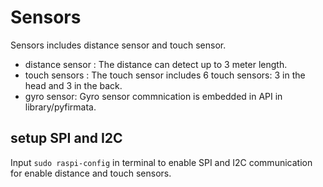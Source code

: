 <!--
Copyright (c) 2019 Elephant Robotics, Inc. All rights reserved.

Using this MarsAI source code is subject to the terms and conditions of Apache 2.0 License. Check LICENSE for more information
-->

# Sensors

Sensors includes distance sensor and touch sensor. 
 * distance sensor : The distance can detect up to 3 meter length. 
 * touch sensors : The touch sensor includes 6 touch sensors: 3 in the head and 3 in the back. 
 * gyro sensor: Gyro sensor commnication is embedded in API in library/pyfirmata.

## setup SPI and I2C

Input `sudo raspi-config` in terminal to enable SPI and I2C communication for enable distance and touch sensors.  